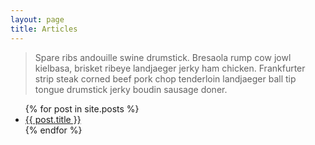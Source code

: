 ```yaml
---
layout: page
title: Articles
---
```


> Spare ribs andouille swine drumstick. Bresaola rump cow jowl kielbasa, brisket ribeye landjaeger jerky ham chicken. Frankfurter strip steak corned beef pork chop tenderloin landjaeger ball tip tongue drumstick jerky boudin sausage doner.

<ul>
{% for post in site.posts %}
    <li>
      <a href="{{ post.url }}">{{ post.title }}</a>
    </li>
{% endfor %}
</ul>
